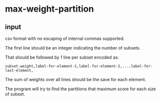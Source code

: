 # max-weight-partition

## input
csv format with no escaping of internal commas supported.

The first line should be an integer indicating the number of subsets. 

That should be followed by 1 line per subset encoded as:

`subset-weight,label-for-element-1,label-for-element-2,...,label-for-last-element,`

The sum of weights over all lines should be the save for each element.

The program will try to find the partitions that maximum score for each size of subset.
